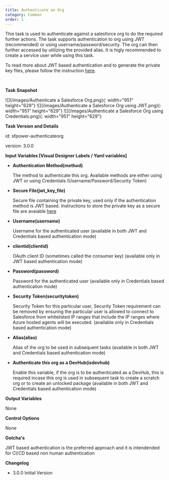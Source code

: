 ```yaml
---
title: Authenticate an Org
category: Common
order: 1
---
```


This task is used to authenticate against a salesforce org to do the required further actions. The task supports authentication to org using JWT (recommended) or using username/password/security. The org can then further accessed by utilizing the provided alias. It is higly recommended to create a service user while using this task.

To read more about JWT based authentication and to generate the private key files, please follow the instruction&nbsp;[here](https://developer.salesforce.com/docs/atlas.en-us.sfdx_dev.meta/sfdx_dev/sfdx_dev_auth_jwt_flow.htm).

&nbsp;

**Task Snapshot**

![](/images/Authenticate a Salesforce Org.png){: width="951" height="629"}
![](/images/Authenticate a Salesforce Org using JWT.png){: width="951" height="629"}
![](/images/Authenticate a Salesforce Org using Credentials.png){: width="951" height="629"}

**Task Version and Details**

id: sfpower-authenticateorg

version: 3.0.0

**Input Variables [Visual Designer Labels / Yaml variables]**


- **Authentication Method(method)**

   The method to authenticate this org. Available methods are either using JWT or using Credentials (Username/Password/Security Token)


- **Secure File(jwt_key_file)**

   Secure file containing the private key, used only if the authentication method is JWT based. Instructions to store the private key as a secure file are avaiable [here](https://docs.microsoft.com/en-us/azure/devops/pipelines/library/secure-files?view=azure-devops)

- **Username(username)**

   Username for the authenticated user (available in both JWT and Credentials based authentication mode)


- **clientid(clientid)**

  OAuth client ID (sometimes called the consumer key) (available only in  JWT  based authentication mode)

- **Password(password)**

   Password for the authenticated user (available only in Credentials based authentication mode)

- **Security Token(securitytoken)**

   Security Token for this particular user, Security Token requirement can be removed by ensuring the particular user  is allowed to connect to Salesforce from whitelisted IP ranges that include the IP ranges where Azure hosted agents will be executed. (available only in Credentials based authentication mode)

- **Alias(alias)**

   Alias of the org to be used in subsequent tasks (available in both JWT and Credentials based authentication mode)


- **Authenticate this org as a DevHub(isdevhub)**

  Enable this variable, if the org is to be authenticated as a DevHub, this is required incase this org is used in subsequent task to create a scratch org or to create an unlocked package (available in both JWT and Credentials based authentication mode)




**Output Variables**

None

**Control Options**

None

**Gotcha's**

JWT based authentication is the preferred approach and it is intendended for CI/CD based non human authentication

**Changelog**

- 3.0.0  Initial Version 

